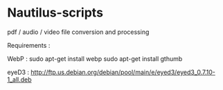 # Nautilus-scripts

pdf / audio / video file conversion and processing

Requirements :

WebP :
sudo apt-get install webp
sudo apt-get install gthumb

eyeD3 :
http://ftp.us.debian.org/debian/pool/main/e/eyed3/eyed3_0.7.10-1_all.deb
